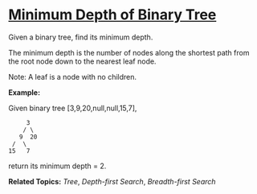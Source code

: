 # [Minimum Depth of Binary Tree](https://leetcode.com/problems/minimum-depth-of-binary-tree/)

Given a binary tree, find its minimum depth.

The minimum depth is the number of nodes along the shortest path from the root node down to the nearest leaf node.

Note: A leaf is a node with no children.

**Example:**

Given binary tree [3,9,20,null,null,15,7],

         3
        / \
       9  20
     /  \
    15   7
return its minimum depth = 2.

**Related Topics:** *Tree*, *Depth-first Search*, *Breadth-first Search* 